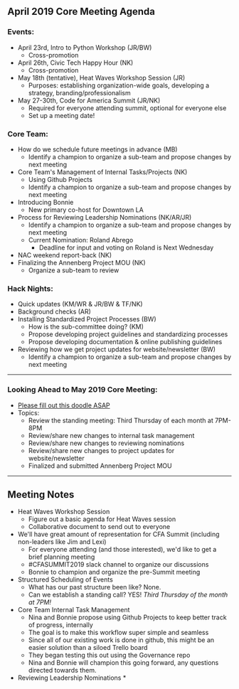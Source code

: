 ## April 2019 Core Meeting Agenda

### Events:
* April 23rd, Intro to Python Workshop (JR/BW)
  * Cross-promotion
* April 26th, Civic Tech Happy Hour (NK)
  * Cross-promotion
* May 18th (tentative), Heat Waves Workshop Session (JR)
  * Purposes: establishing organization-wide goals, developing a strategy, branding/professionalism
* May 27-30th, Code for America Summit (JR/NK)
  * Required for everyone attending summit, optional for everyone else
  * Set up a meeting date!

### Core Team:
* How do we schedule future meetings in advance (MB)
  * Identify a champion to organize a sub-team and propose changes by next meeting
* Core Team's Management of Internal Tasks/Projects (NK)
  * Using Github Projects
  * Identify a champion to organize a sub-team and propose changes by next meeting
* Introducing Bonnie
  * New primary co-host for Downtown LA
* Process for Reviewing Leadership Nominations (NK/AR/JR)
  * Identify a champion to organize a sub-team and propose changes by next meeting
  * Current Nomination: Roland Abrego
    * Deadline for input and voting on Roland is Next Wednesday
* NAC weekend report-back (NK)
* Finalizing the Annenberg Project MOU (NK)
  * Organize a sub-team to review

### Hack Nights:
* Quick updates (KM/WR & JR/BW & TF/NK)
* Background checks (AR)
* Installing Standardized Project Processes (BW)
  * How is the sub-committee doing? (KM)
  * Propose developing project guidelines and standardizing processes
  * Propose developing documentation & online publishing guidelines 
* Reviewing how we get project updates for website/newsletter (BW)
  * Identify a champion to organize a sub-team and propose changes by next meeting

---
### Looking Ahead to May 2019 Core Meeting:
* [Please fill out this doodle ASAP](https://doodle.com/poll/2pmaviuq4zeuakh7)
* Topics:
  * Review the standing meeting: Third Thursday of each month at 7PM-8PM
  * Review/share new changes to internal task management
  * Review/share new changes to reviewing nominations
  * Review/share new changes to project updates for website/newsletter
  * Finalized and submitted Annenberg Project MOU
  
---
## Meeting Notes
* Heat Waves Workshop Session
  * Figure out a basic agenda for Heat Waves session
  * Collaborative document to send out to everyone
* We'll have great amount of representation for CFA Summit (including non-leaders like Jim and Lexi)
  * For everyone attending (and those interested), we'd like to get a brief planning meeting
  * #CFASUMMIT2019 slack channel to organize our discussions
  * Bonnie to champion and organize the pre-Summit meeting
* Structured Scheduling of Events
  * What has our past structure been like? None.
  * Can we establish a standing call? YES! *Third Thursday of the month at 7PM!*
* Core Team Internal Task Management
  * Nina and Bonnie propose using Github Projects to keep better track of progress, internally
  * The goal is to make this workflow super simple and seamless
  * Since all of our existing work is done in github, this might be an easier solution than a siloed Trello board
  * They began testing this out using the Governance repo
  * Nina and Bonnie will champion this going forward, any questions directed towards them.
* Reviewing Leadership Nominations
  * 
